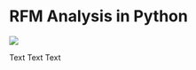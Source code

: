 # RFM Analysis in Python

![](C:\Users\klaud\Documents\git\rfm-analysis-python\img\puzzle.jpg)

Text Text Text